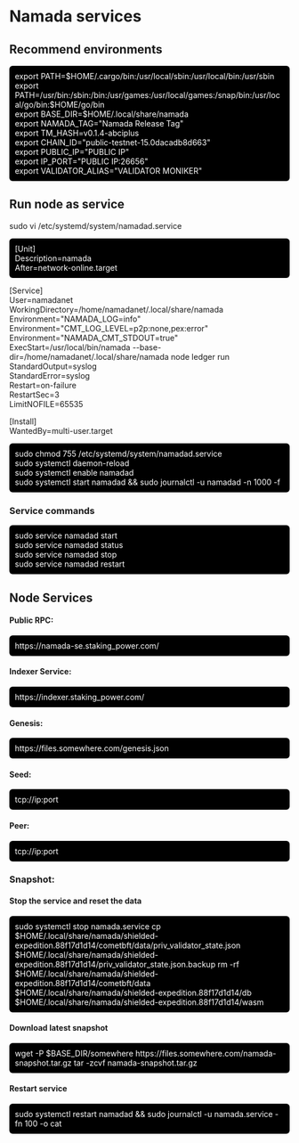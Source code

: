 # Namada services

## Recommend environments
<p style="background:black;color:white;padding:10px;border-radius:6px">
export PATH=$HOME/.cargo/bin:/usr/local/sbin:/usr/local/bin:/usr/sbin<br />
export PATH=/usr/bin:/sbin:/bin:/usr/games:/usr/local/games:/snap/bin:/usr/local/go/bin:$HOME/go/bin<br />
export BASE_DIR=$HOME/.local/share/namada<br />
export NAMADA_TAG="Namada Release Tag"<br />
export TM_HASH=v0.1.4-abciplus<br />
export CHAIN_ID="public-testnet-15.0dacadb8d663"<br />
export PUBLIC_IP="PUBLIC IP"<br />
export IP_PORT="PUBLIC IP:26656"<br />
export VALIDATOR_ALIAS="VALIDATOR MONIKER"<br />
</p>

## Run node as service
sudo vi /etc/systemd/system/namadad.service
<p style="background:black;color:white;padding:10px;border-radius:6px">
[Unit]<br />
Description=namada<br />
After=network-online.target<br />

[Service]<br />
User=namadanet<br />
WorkingDirectory=/home/namadanet/.local/share/namada<br />
Environment="NAMADA_LOG=info"<br />
Environment="CMT_LOG_LEVEL=p2p:none,pex:error"<br />
Environment="NAMADA_CMT_STDOUT=true"<br />
ExecStart=/usr/local/bin/namada --base-dir=/home/namadanet/.local/share/namada node ledger run<br />
StandardOutput=syslog<br />
StandardError=syslog<br />
Restart=on-failure<br />
RestartSec=3<br />
LimitNOFILE=65535<br />

[Install]<br />
WantedBy=multi-user.target<br />
</p>

<p style="background:black;color:white;padding:10px;border-radius:6px">
sudo chmod 755 /etc/systemd/system/namadad.service<br />
sudo systemctl daemon-reload<br />
sudo systemctl enable namadad<br />
sudo systemctl start namadad && sudo journalctl -u namadad -n 1000 -f<br />
</p>

### Service commands
<p style="background:black;color:white;padding:10px;border-radius:6px">
sudo service namadad start<br />
sudo service namadad status<br />
sudo service namadad stop<br />
sudo service namadad restart<br />
</p>

## Node Services

#### Public RPC: 
<p style="background:black;color:white;padding:10px;border-radius:6px">
https://namada-se.staking_power.com/
</p>

#### Indexer Service: 
<p style="background:black;color:white;padding:10px;border-radius:6px">
https://indexer.staking_power.com/
</p>

#### Genesis:
<p style="background:black;color:white;padding:10px;border-radius:6px">
https://files.somewhere.com/genesis.json
</p>

#### Seed:
<p style="background:black;color:white;padding:10px;border-radius:6px">
tcp://ip:port
</p>

#### Peer:
<p style="background:black;color:white;padding:10px;border-radius:6px">
tcp://ip:port
</p>

### Snapshot:
#### Stop the service and reset the data
<p style="background:black;color:white;padding:10px;border-radius:6px">
sudo systemctl stop namada.service
cp $HOME/.local/share/namada/shielded-expedition.88f17d1d14/cometbft/data/priv_validator_state.json $HOME/.local/share/namada/shielded-expedition.88f17d1d14/priv_validator_state.json.backup
rm -rf $HOME/.local/share/namada/shielded-expedition.88f17d1d14/cometbft/data $HOME/.local/share/namada/shielded-expedition.88f17d1d14/db $HOME/.local/share/namada/shielded-expedition.88f17d1d14/wasm
</p>

#### Download latest snapshot
<p style="background:black;color:white;padding:10px;border-radius:6px">
wget -P $BASE_DIR/somewhere https://files.somewhere.com/namada-snapshot.tar.gz
tar -zcvf namada-snapshot.tar.gz
</p>

#### Restart service
<p style="background:black;color:white;padding:10px;border-radius:6px">
sudo systemctl restart namadad && sudo journalctl -u namada.service -fn 100 -o cat
</p>

<script>
function copyToClipboard(element) {
  var text = document.querySelector(element).innerText;
  var elem = document.createElement("textarea");
  document.body.appendChild(elem);
  elem.value = text;
  elem.select();
  document.execCommand("copy");
  document.body.removeChild(elem);
  alert("Code copied to clipboard");
}
</script>
